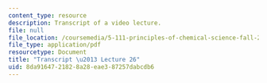 ```yaml
---
content_type: resource
description: Transcript of a video lecture.
file: null
file_location: /coursemedia/5-111-principles-of-chemical-science-fall-2008/8da9164721828a28eae387257dabcdb6_5-111F08-L26.pdf
file_type: application/pdf
resourcetype: Document
title: "Transcript \u2013 Lecture 26"
uid: 8da91647-2182-8a28-eae3-87257dabcdb6
---
```


